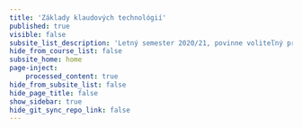 ```yaml
---
title: 'Základy klaudových technológií'
published: true
visible: false
subsite_list_description: 'Letný semester 2020/21, povinne voliteľný predmet  pre študentov tretieho ročníka programu   Počítačové siete.'
hide_from_course_list: false
subsite_home: home
page-inject:
    processed_content: true
hide_from_subsite_list: false
hide_page_title: false
show_sidebar: true
hide_git_sync_repo_link: false
---
```


